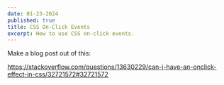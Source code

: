 ```yaml
---
date: 01-23-2024
published: true
title: CSS On-Click Events
excerpt: How to use CSS on-click events.
---
```


Make a blog post out of this:

https://stackoverflow.com/questions/13630229/can-i-have-an-onclick-effect-in-css/32721572#32721572
